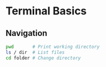 #  Terminal Basics

## Navigation
```bash
pwd       # Print working directory
ls / dir  # List files
cd folder # Change directory
